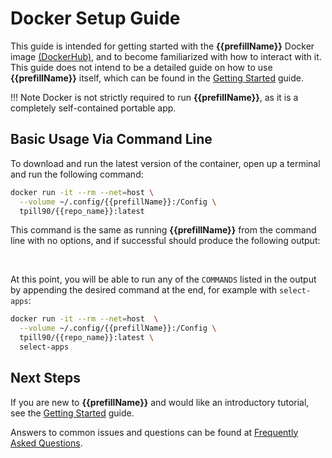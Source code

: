 # Docker Setup Guide

This guide is intended for getting started with the **{{prefillName}}** Docker image [(DockerHub)](https://hub.docker.com/r/tpill90/{{repo_name}}/tags), and to become familiarized with how to interact with it.  This guide does not intend to be a detailed guide on how to use **{{prefillName}}** itself, which can be found in the [Getting Started](https://github.com/tpill90/{{repo_name}}#getting-started) guide.

!!! Note
    Docker is not strictly required to run **{{prefillName}}**,  as it is a completely self-contained portable app.

## Basic Usage Via Command Line

To download and run the latest version of the container, open up a terminal and run the following command:

```bash
docker run -it --rm --net=host \
  --volume ~/.config/{{prefillName}}:/Config \
  tpill90/{{repo_name}}:latest 
```

This command is the same as running **{{prefillName}}** from the command line with no options, and if successful should produce the following output:

<div data-cli-player="../casts/docker-pull.cast"></div>
<br>

At this point, you will be able to run any of the `COMMANDS` listed in the output by appending the desired command at the end, for example with `select-apps`:

```Bash
docker run -it --rm --net=host  \
  --volume ~/.config/{{prefillName}}:/Config \
  tpill90/{{repo_name}}:latest \
  select-apps
```

## Next Steps

If you are new to **{{prefillName}}** and would like an introductory tutorial, see the [Getting Started](https://github.com/tpill90/{{repo_name}}#getting-started) guide. 

Answers to common issues and questions can be found at [Frequently Asked Questions](https://github.com/tpill90/{{repo_name}}#frequently-asked-questions).  
